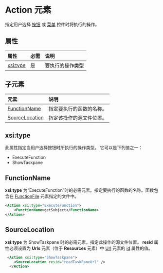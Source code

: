﻿# Action 元素
 指定用户选择 [按钮](./button-control.md) 或 [菜单](./menu-control.md) 控件时将执行的操作。
 
## 属性

|  属性  |  必需  |  说明  |
|:-----|:-----|:-----|
|  [xsi:type](#xsitype)  |  是  | 要执行的操作类型|


## 子元素

|  元素 |  说明  |
|:-----|:-----|
|  [FunctionName](#functionname) |    指定要执行的函数的名称。 |
|  [SourceLocation](#sourcelocation) |    指定该操作的源文件位置。 |
  

## xsi:type
此属性指定当用户选择按钮时所执行的操作类型。 它可以是下列值之一：
- ExecuteFunction
- ShowTaskpane

## FunctionName
**xsi:type** 为“ExecuteFunction”时的必需元素。指定要执行的函数的名称。函数包含在 [FunctionFile](./functionfile.md) 元素指定的文件中。

```xml
<Action xsi:type="ExecuteFunction">
    <FunctionName>getSubject</FunctionName>
</Action>
```

## SourceLocation
**xsi:type** 为 ShowTaskpane 时的必需元素。指定此操作的源文件位置。 **resid** 属性必须设置为 **Urls** 元素（位于 **Resources** 元素）中 [Url](./resources.md#urls) 元素的 [id](./resources.md) 属性的值。

```xml
 <Action xsi:type="ShowTaskpane">
    <SourceLocation resid="readTaskPaneUrl" />
  </Action>
```  
